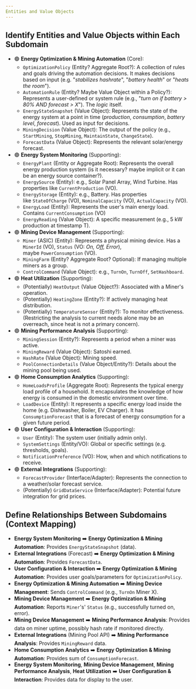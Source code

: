 ```yaml
---
Entities and Value Objects
---
```


## Identify Entities and Value Objects within Each Subdomain

- 🟢 **Energy Optimization & Mining Automation** (Core):
    - `OptimizationPolicy` (Entity? Aggregate Root?): A collection of rules and goals driving the automation decisions. It makes decisions based on input (e.g. "*stabilizes hashrate*", "*battery health*" or "*heats the room*").
    - `AutomationRule` (Entity? Maybe Value Object within a Policy?): Represents a user-defined or system rule (e.g., "*turn on if battery > 80% AND forecast > X*"). The *logic* itself.
    - `EnergyStateSnapshot` (Value Object): Represents the state of the energy system at a point in time (*production*, *consumption*, *battery level*, *forecast*). Used as input for decisions.
    - `MiningDecision` (Value Object): The output of the policy (e.g., `StartMining`, `StopMining`, `MaintainState`, `ChangeState`).
    - `ForecastData` (Value Object): Represents the relevant solar/energy forecast.
- 🟣 **Energy System Monitoring** (Supporting):
    - `EnergyPlant` (Entity or Aggregate Root): Represents the overall energy production system (is it necessary? maybe implicit or it can be an energy source container?).
    - `EnergySource` (Entity): e.g., Solar Panel Array, Wind Turbine. Has properties like `CurrentProduction` (VO).
    - `EnergyStorage` (Entity): e.g., Battery. Has properties like `StateOfCharge` (VO), `NominalCapacity` (VO), `ActualCapacity` (VO).
    - `EnergyLoad` (Entity): Represents the user's main energy load. Contains `CurrentConsumption` (VO)
    - `EnergyReading` (Value Object): A specific measurement (e.g., 5 kW production at timestamp T).
- 🟣 **Mining Device Management** (Supporting):
    - `Miner` (ASIC) (Entity): Represents a physical mining device. Has a `MinerId` (VO), `Status` (VO: *On, Off, Error*), maybe `PowerConsumption` (VO).
    - `MiningFarm` (Entity? Aggregate Root? Optional): If managing multiple miners as a group.
    - `ControlCommand` (Value Object): e.g., `TurnOn`, `TurnOff`, `SetHashboard`.
- 🟣 **Heat Utilization** (Supporting):
    - (Potentially) `HeatOutput` (Value Object?): Associated with a Miner's operation.
    - (Potentially) `HeatingZone` (Entity?): If actively managing heat distribution.
    - (Potentially) `TemperatureSensor` (Entity?): To monitor effectiveness. (Restricting the analysis to current needs alone may be an overreach, since heat is not a primary concern).
- 🟣 **Mining Performance Analysis** (Supporting):
    - `MiningSession` (Entity?): Represents a period when a miner was active.
    - `MiningReward` (Value Object): Satoshi earned.
    - `HashRate` (Value Object): Mining speed.
    - `PoolConnectionDetails` (Value Object/Entity?): Details about the mining pool being used.
- 🟣 **Home Consumption Analytics** (Supporting):
    - `HomeLoadsProfile` (Aggregate Root): Represents the typical energy load profile of a household. It encapsulates the knowledge of how energy is consumed in the domestic environment over time.
    - `LoadDevice` (Entity): It represents a specific energy load inside the home (e.g. Dishwasher, Boiler, EV Charger). It has `ConsumptionForecast` that is a forecast of energy consumption for a given future period.
- 🟣 **User Configuration & Interaction** (Supporting):
    - `User` (Entity): The system user (initially admin only).
    - `SystemSettings` (Entity/VO): Global or specific settings (e.g. thresholds, goals).
    - `NotificationPreference` (VO): How, when and which notifications to receive.
- 🟣 **External Integrations** (Supporting):
    - `ForecastProvider` (Interface/Adapter): Represents the connection to a weather/solar forecast service.
    - (Potentially) `GridDataService` (Interface/Adapter): Potential future integration for grid prices.

## Define Relationships Between Subdomains (Context Mapping)

- **Energy System Monitoring** ➡️ **Energy Optimization & Mining Automation**: Provides `EnergyStateSnapshot` (data).
- **External Integrations** (Forecast) ➡️ **Energy Optimization & Mining Automation**: Provides `ForecastData`.
- **User Configuration & Interaction** ➡️ **Energy Optimization & Mining Automation**: Provides user goals/parameters for `OptimizationPolicy`.
- **Energy Optimization & Mining Automation** ➡️ **Mining Device Management**: Sends `ControlCommand` (e.g., `TurnOn` Miner X).
- **Mining Device Management** ➡️ **Energy Optimization & Mining Automation**: Reports `Miner`'s' `Status` (e.g., successfully turned on, error).
- **Mining Device Management** ➡️ **Mining Performance Analysis**: Provides data on miner uptime, possibly hash rate if monitored directly.
- **External Integrations** (Mining Pool API) ➡️ **Mining Performance Analysis**: Provides `MiningReward` data.
- **Home Consumption Analytics** ➡️ **Energy Optimization & Mining Automation**: Provides sum of `ConsumptionForecast`.
- **Energy System Monitoring**, **Mining Device Management**, **Mining Performance Analysis**, **Heat Utilization** ➡️ **User Configuration & Interaction**: Provides data for display to the user.
